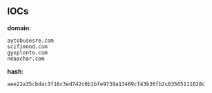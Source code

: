 
## IOCs

__domain__:

```text
aytobusesre.com
scifimond.com
gyxplonto.com
neaachar.com
```
__hash__:

```text
aee22a35cbdac3f16c3ed742c0b1bfe9739a13469cf43b36fb2c63565111028c
```